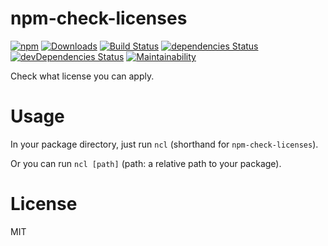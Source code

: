 # npm-check-licenses
[![npm](https://img.shields.io/npm/v/npm-check-licenses.svg?style=flat-square)](https://www.npmjs.com/package/npm-check-licenses) [![Downloads](https://img.shields.io/npm/dt/npm-check-licenses.svg?style=flat-square)](http://www.npmtrends.com/npm-check-licenses) [![Build Status](https://img.shields.io/travis/shamofu/npm-check-licenses/master.svg?style=flat-square)](https://travis-ci.org/shamofu/npm-check-licenses) [![dependencies Status](https://img.shields.io/david/shamofu/npm-check-licenses.svg?style=flat-square)](https://david-dm.org/shamofu/npm-check-licenses) [![devDependencies Status](https://img.shields.io/david/dev/shamofu/npm-check-licenses.svg?style=flat-square)](https://david-dm.org/shamofu/npm-check-licenses?type=dev) [![Maintainability](https://img.shields.io/codeclimate/maintainability-percentage/shamofu/npm-check-licenses.svg?style=flat-square)](https://codeclimate.com/github/shamofu/npm-check-licenses/progress/maintainability) 

Check what license you can apply.

# Usage
In your package directory, just run `ncl` (shorthand for `npm-check-licenses`).

Or you can run `ncl [path]` (path: a relative path to your package).

# License
MIT